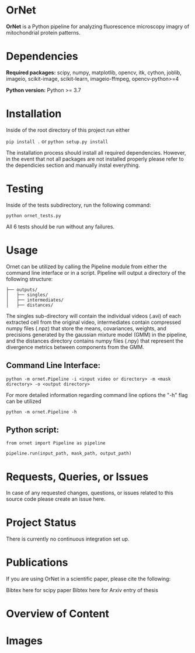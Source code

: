 # OrNet
**OrNet** is a Python pipeline for analyzing fluorescence microscopy imagry of mitochondrial protein patterns.

# Dependencies
**Required packages:** scipy, numpy, matplotlib, opencv, itk, cython,
joblib, imageio, scikit-image, scikit-learn, imageio-ffmpeg,
opencv-python>=4

**Python version:**
Python >= 3.7

# Installation
Inside of the root directory of this project run either

`pip install .` or `python setup.py install`

The installation process should install all required dependencies.
However, in the event that not all packages are not installed properly
please refer to the dependicies section and manually instal everything.

# Testing
Inside of the tests subdirectory, run the following command:

```
python ornet_tests.py
```

All 6 tests should be run without any failures.

# Usage
Ornet can be utilized by calling the Pipeline module from either the command line interface or in a script.
Pipeline will output a directory of the following structure:

```
├── outputs/
│   ├── singles/
│   ├── intermediates/
│   ├── distances/
```

The singles sub-directory will contain the individual videos (.avi) of each extracted cell from the original video, 
intermediates contain compressed numpy files (.npz) that store the means, covariances, weights, and precisions
generated by the gaussian mixture model (GMM) in the pipeline, and the distances directory contains numpy files (.npy)
that represent the divergence metrics between components from the GMM.

## Command Line Interface:
`python -m ornet.Pipeline -i <input video or directory> -m <mask directory> -o <output directory>`

For more detailed information regarding command line options the "-h" flag can be utilized

`python -m ornet.Pipeline -h`

## Python script:
```
from ornet import Pipeline as pipeline

pipeline.run(input_path, mask_path, output_path)
```

# Requests, Queries, or Issues
In case of any requested changes, questions, or issues related to this source code please create an issue here.

# Project Status
There is currently no continuous integration set up.

# Publications
If you are using OrNet in a scientific paper, please cite the following:

Bibtex here for scipy paper
Bibtex here for Arxiv entry of thesis

# Overview of Content

# Images
